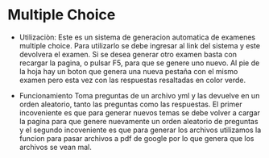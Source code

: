 # Multiple Choice

- Utilizaciòn: 
  Este es un sistema de generacion automatica de examenes multiple choice.
Para utilizarlo se debe ingresar al link del sistema y este devolvera el examen. Si se desea generar otro examen basta con recargar la pagina, o pulsar F5, para que se genere uno nuevo. Al pie de la hoja hay un boton que genera una nueva pestaña
con el mismo examen pero esta vez con las respuestas resaltadas en color verde.

- Funcionamiento
Toma preguntas de un archivo yml y las devuelve en un orden aleatorio, tanto las preguntas como las respuestas.
El primer incoveniente es que para generar nuevos temas se debe volver a cargar la pagina para que genere nuevamente un orden aleatorio de preguntas y el segundo incoveniente es que para generar los archivos utilizamos la funcion para pasar archivos a pdf de google por lo que genera que los archivos se vean mal.
